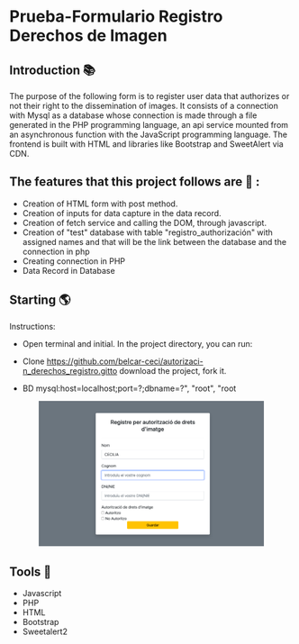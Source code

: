 Prueba-Formulario Registro Derechos de Imagen 
============
## Introduction 📚
The purpose of the following form is to register user data that authorizes or not their right to the dissemination of images. It consists of a connection with Mysql as a database whose connection is made through a file generated in the PHP programming language, an api service mounted from an asynchronous function with the JavaScript programming language. The frontend is built with HTML and libraries like Bootstrap and SweetAlert via CDN.

## The features that this project follows are 🚀 :

 - Creation of HTML form with post method.
 - Creation of inputs for data capture in the data record.
 - Creation of fetch service and calling the DOM, through javascript.
 - Creation of "test" database with table "registro_authorización" with assigned names and that will be the link between the database and the connection in php
 - Creating connection in PHP
 - Data Record in Database


## Starting 🌎


Instructions:
   - Open terminal and initial. In the project directory, you can run:
   - Clone https://github.com/belcar-ceci/autorizaci-n_derechos_registro.gitto download the project, fork it.


   - BD mysql:host=localhost;port=?;dbname=?", "root", "root
   
   



<p align="center"><img src="./img/Formulario_desktop.png?raw=true" width="400"></a></p>

## Tools 🧰 

* Javascript
* PHP
* HTML
* Bootstrap
* Sweetalert2

